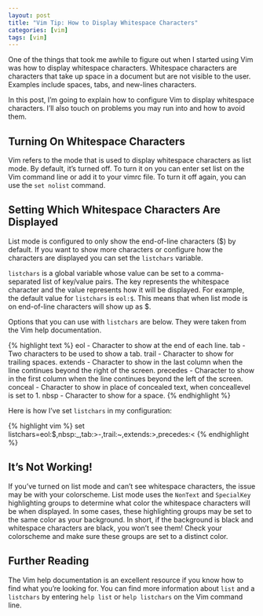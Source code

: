 ```yaml
---
layout: post
title: "Vim Tip: How to Display Whitespace Characters"
categories: [vim]
tags: [vim]
---
```


One of the things that took me awhile to figure out when I started using Vim was how to display whitespace characters. Whitespace characters are characters that take up space in a document but are not visible to the user. Examples include spaces, tabs, and new-lines characters.

In this post, I’m going to explain how to configure Vim to display whitespace characters. I’ll also touch on problems you may run into and how to avoid them.

## Turning On Whitespace Characters

Vim refers to the mode that is used to display whitespace characters as list mode. By default, it’s turned off. To turn it on you can enter set list on the Vim command line or add it to your vimrc file. To turn it off again, you can use the ```set nolist``` command.

## Setting Which Whitespace Characters Are Displayed

List mode is configured to only show the end-of-line characters ($) by default. If you want to show more characters or configure how the characters are displayed you can set the ```listchars``` variable.

```listchars``` is a global variable whose value can be set to a comma-separated list of key/value pairs. The key represents the whitespace character and the value represents how it will be displayed. For example, the default value for ```listchars``` is ```eol:$```. This means that when list mode is on end-of-line characters will show up as $.

Options that you can use with ```listchars``` are below. They were taken from the Vim help documentation.

{% highlight text %}
eol - Character to show at the end of each line.
tab - Two characters to be used to show a tab.
trail - Character to show for trailing spaces.
extends - Character to show in the last column when the line continues beyond the right of the screen.
precedes - Character to show in the first column when the line continues beyond the left of the screen.
conceal - Character to show in place of concealed text, when conceallevel is set to 1.
nbsp - Character to show for a space.
{% endhighlight %}

Here is how I’ve set ```listchars``` in my configuration:

{% highlight vim %}
set listchars=eol:$,nbsp:_,tab:>-,trail:~,extends:>,precedes:<
{% endhighlight %}

## It’s Not Working!

If you’ve turned on list mode and can’t see whitespace characters, the issue may be with your colorscheme. List mode uses the ```NonText``` and ```SpecialKey``` highlighting groups to determine what color the whitespace characters will be when displayed. In some cases, these highlighting groups may be set to the same color as your background. In short, if the background is black and whitespace characters are black, you won’t see them! Check your colorscheme and make sure these groups are set to a distinct color.

## Further Reading

The Vim help documentation is an excellent resource if you know how to find what you’re looking for. You can find more information about ```list``` and a ```listchars``` by entering ```help list``` or ```help listchars``` on the Vim command line.

